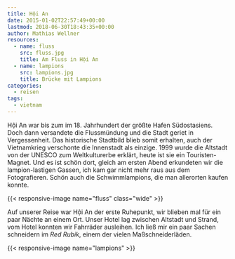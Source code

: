 ```yaml
---
title: Hội An
date: 2015-01-02T22:57:49+00:00
lastmod: 2018-06-30T18:43:35+00:00
author: Mathias Wellner
resources:
  - name: fluss
    src: fluss.jpg
    title: Am Fluss in Hội An
  - name: lampions
    src: lampions.jpg
    title: Brücke mit Lampions
categories:
  - reisen
tags:
  - vietnam
---
```

Hội An war bis zum im 18. Jahrhundert der größte Hafen Südostasiens. Doch dann versandete die Flussmündung und die Stadt geriet in Vergessenheit. Das historische Stadtbild blieb somit erhalten, auch der Vietnamkrieg verschonte die Innenstadt als einzige. 1999 wurde die Altstadt von der UNESCO zum Weltkulturerbe erklärt, heute ist sie ein Touristen-Magnet. Und es ist schön dort, gleich am ersten Abend erkundeten wir die lampion-lastigen Gassen, ich kam gar nicht mehr raus aus dem Fotografieren. Schön auch die Schwimmlampions, die man allerorten kaufen konnte. 
<!--more-->

{{< responsive-image name="fluss" class="wide" >}}

Auf unserer Reise war Hội An der erste Ruhepunkt, wir blieben mal für ein paar Nächte an einem Ort. Unser Hotel lag zwischen Altstadt und Strand, vom Hotel konnten wir Fahrräder ausleihen. Ich ließ mir ein paar Sachen schneidern im _Red Rubik_, einem der vielen Maßschneiderläden. 

{{< responsive-image name="lampions" >}}